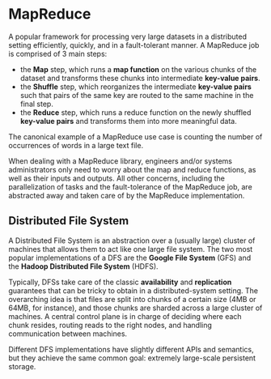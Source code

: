 # MapReduce

A popular framework for processing very large datasets in a distributed setting efficiently, quickly, and in a fault-tolerant manner. A MapReduce job is comprised of 3 main steps:

* the **Map** step, which runs a **map function** on the various chunks of the dataset and transforms these chunks into intermediate **key-value pairs**.
* the **Shuffle** step, which reorganizes the intermediate **key-value pairs** such that pairs of the same key are routed to the same machine in the final step.
* the **Reduce** step, which runs a reduce function on the newly shuffled **key-value pairs** and transforms them into more meaningful data.

The canonical example of a MapReduce use case is counting the number of occurrences of words in a large text file.

When dealing with a MapReduce library, engineers and/or systems administrators only need to worry about the map and reduce functions, as well as their inputs and outputs. All other concerns, including the parallelization of tasks and the fault-tolerance of the MapReduce job, are abstracted away and taken care of by the MapReduce implementation.

## Distributed File System

A Distributed File System is an abstraction over a (usually large) cluster of machines that allows them to act like one large file system. The two most popular implementations of a DFS are the **Google File System** (GFS) and the **Hadoop Distributed File System** (HDFS).

Typically, DFSs take care of the classic **availability** and **replication** guarantees that can be tricky to obtain in a distributed-system setting. The overarching idea is that files are split into chunks of a certain size (4MB or 64MB, for instance), and those chunks are sharded across a large cluster of machines. A central control plane is in charge of deciding where each chunk resides, routing reads to the right nodes, and handling communication between machines.

Different DFS implementations have slightly different APIs and semantics, but they achieve the same common goal: extremely large-scale persistent storage.
